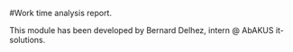 #Work time analysis report. 

This module has been developed by Bernard Delhez, intern @ AbAKUS it-solutions.
